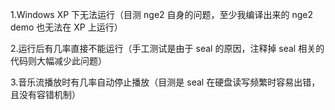 ﻿
1.Windows XP 下无法运行（目测 nge2 自身的问题，至少我编译出来的 nge2 demo 也无法在 XP 上运行）

2.运行后有几率直接不能运行（手工测试是由于 seal 的原因，注释掉 seal 相关的代码则大幅减少此问题）

3.音乐流播放时有几率自动停止播放（目测是 seal 在硬盘读写频繁时容易出错，且没有容错机制）
